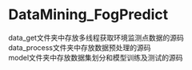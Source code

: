 # DataMining_FogPredict
data_get文件夹中存放多线程获取环境监测点数据的源码  
data_process文件夹中存放数据预处理的源码  
model文件夹中存放数据集划分和模型训练及测试的源码  
